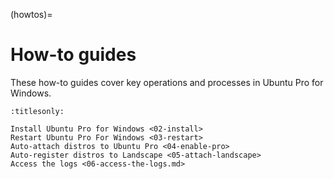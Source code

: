 (howtos)=

# How-to guides

These how-to guides cover key operations and processes in Ubuntu Pro for Windows.

```{toctree}
:titlesonly:

Install Ubuntu Pro for Windows <02-install>
Restart Ubuntu Pro For Windows <03-restart>
Auto-attach distros to Ubuntu Pro <04-enable-pro>
Auto-register distros to Landscape <05-attach-landscape>
Access the logs <06-access-the-logs.md>
```